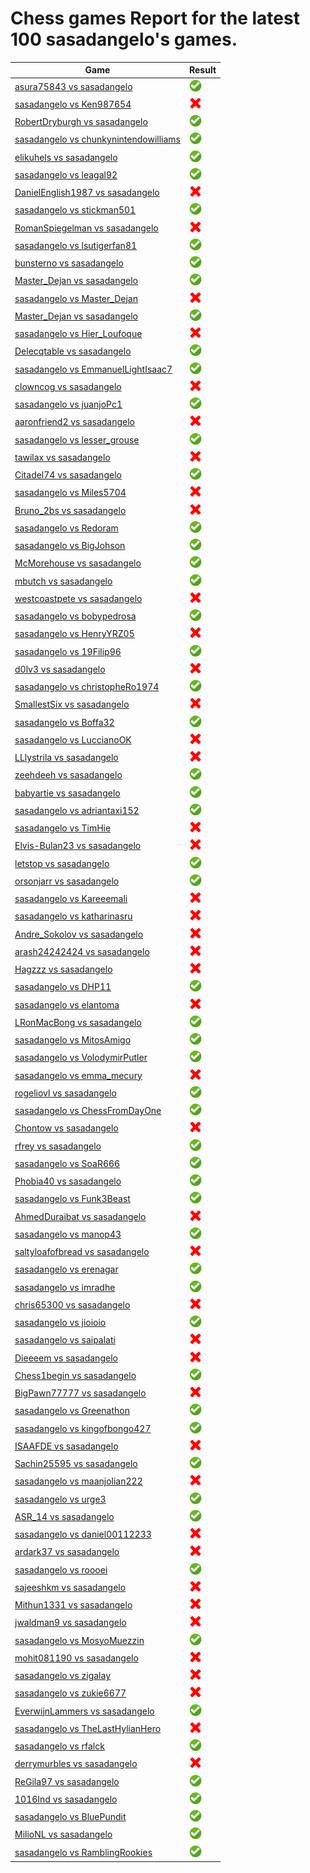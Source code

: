# Chess games Report for the latest 100 sasadangelo's games.

| Game | Result |
|------|--------|
| [asura75843 vs sasadangelo](https://www.chess.com/game/daily/650702155) | ![Win](img/win.png) |
| [sasadangelo vs Ken987654](https://www.chess.com/game/live/108074960143) | ![Lose](img/lose.png) |
| [RobertDryburgh vs sasadangelo](https://www.chess.com/game/live/108073771767) | ![Win](img/win.png) |
| [sasadangelo vs chunkynintendowilliams](https://www.chess.com/game/live/108073193199) | ![Win](img/win.png) |
| [elikuhels vs sasadangelo](https://www.chess.com/game/live/108072087279) | ![Win](img/win.png) |
| [sasadangelo vs leagal92](https://www.chess.com/game/live/108066145403) | ![Win](img/win.png) |
| [DanielEnglish1987 vs sasadangelo](https://www.chess.com/game/live/108065497157) | ![Lose](img/lose.png) |
| [sasadangelo vs stickman501](https://www.chess.com/game/live/108064784979) | ![Win](img/win.png) |
| [RomanSpiegelman vs sasadangelo](https://www.chess.com/game/live/107962310105) | ![Lose](img/lose.png) |
| [sasadangelo vs lsutigerfan81](https://www.chess.com/game/live/107962234283) | ![Win](img/win.png) |
| [bunsterno vs sasadangelo](https://www.chess.com/game/live/107961594591) | ![Win](img/win.png) |
| [Master_Dejan vs sasadangelo](https://www.chess.com/game/live/107960466403) | ![Win](img/win.png) |
| [sasadangelo vs Master_Dejan](https://www.chess.com/game/live/107960405433) | ![Lose](img/lose.png) |
| [Master_Dejan vs sasadangelo](https://www.chess.com/game/live/107959832697) | ![Win](img/win.png) |
| [sasadangelo vs Hier_Loufoque](https://www.chess.com/game/live/107959300485) | ![Lose](img/lose.png) |
| [Delecqtable vs sasadangelo](https://www.chess.com/game/live/107893348261) | ![Win](img/win.png) |
| [sasadangelo vs EmmanuelLightIsaac7](https://www.chess.com/game/live/107892723751) | ![Win](img/win.png) |
| [clowncog vs sasadangelo](https://www.chess.com/game/live/107892614689) | ![Lose](img/lose.png) |
| [sasadangelo vs juanjoPc1](https://www.chess.com/game/live/107891968311) | ![Win](img/win.png) |
| [aaronfriend2 vs sasadangelo](https://www.chess.com/game/live/107852393007) | ![Lose](img/lose.png) |
| [sasadangelo vs lesser_grouse](https://www.chess.com/game/live/107851273977) | ![Win](img/win.png) |
| [tawilax vs sasadangelo](https://www.chess.com/game/live/107851186323) | ![Lose](img/lose.png) |
| [Citadel74 vs sasadangelo](https://www.chess.com/game/live/107850645577) | ![Win](img/win.png) |
| [sasadangelo vs Miles5704](https://www.chess.com/game/live/107850619723) | ![Lose](img/lose.png) |
| [Bruno_2bs vs sasadangelo](https://www.chess.com/game/live/107807040733) | ![Lose](img/lose.png) |
| [sasadangelo vs Redoram](https://www.chess.com/game/live/107806432739) | ![Win](img/win.png) |
| [sasadangelo vs BigJohson](https://www.chess.com/game/live/107545986027) | ![Win](img/win.png) |
| [McMorehouse vs sasadangelo](https://www.chess.com/game/live/107545460587) | ![Win](img/win.png) |
| [mbutch vs sasadangelo](https://www.chess.com/game/live/107544843773) | ![Win](img/win.png) |
| [westcoastpete vs sasadangelo](https://www.chess.com/game/live/107456562295) | ![Lose](img/lose.png) |
| [sasadangelo vs bobypedrosa](https://www.chess.com/game/live/107455982623) | ![Win](img/win.png) |
| [sasadangelo vs HenryYRZ05](https://www.chess.com/game/live/107454773409) | ![Lose](img/lose.png) |
| [sasadangelo vs 19Filip96](https://www.chess.com/game/live/107454112161) | ![Win](img/win.png) |
| [d0lv3 vs sasadangelo](https://www.chess.com/game/live/107453575025) | ![Lose](img/lose.png) |
| [sasadangelo vs christopheRo1974](https://www.chess.com/game/live/107362469551) | ![Win](img/win.png) |
| [SmallestSix vs sasadangelo](https://www.chess.com/game/live/107345598381) | ![Lose](img/lose.png) |
| [sasadangelo vs Boffa32](https://www.chess.com/game/live/107344991527) | ![Win](img/win.png) |
| [sasadangelo vs LuccianoOK](https://www.chess.com/game/live/107344911643) | ![Lose](img/lose.png) |
| [LLlystrila vs sasadangelo](https://www.chess.com/game/live/107344394461) | ![Lose](img/lose.png) |
| [zeehdeeh vs sasadangelo](https://www.chess.com/game/live/107344331355) | ![Win](img/win.png) |
| [babyartie vs sasadangelo](https://www.chess.com/game/live/107343175095) | ![Win](img/win.png) |
| [sasadangelo vs adriantaxi152](https://www.chess.com/game/live/107343122637) | ![Win](img/win.png) |
| [sasadangelo vs TimHie](https://www.chess.com/game/live/107342039191) | ![Lose](img/lose.png) |
| [Elvis-Bulan23 vs sasadangelo](https://www.chess.com/game/live/107057666908) | ![Lose](img/lose.png) |
| [letstop vs sasadangelo](https://www.chess.com/game/live/107057633800) | ![Win](img/win.png) |
| [orsonjarr vs sasadangelo](https://www.chess.com/game/live/107057613792) | ![Win](img/win.png) |
| [sasadangelo vs Kareeemali](https://www.chess.com/game/live/107057591176) | ![Lose](img/lose.png) |
| [sasadangelo vs katharinasru](https://www.chess.com/game/live/107053742668) | ![Lose](img/lose.png) |
| [Andre_Sokolov vs sasadangelo](https://www.chess.com/game/live/107053720600) | ![Lose](img/lose.png) |
| [arash24242424 vs sasadangelo](https://www.chess.com/game/live/107053674446) | ![Lose](img/lose.png) |
| [Hagzzz vs sasadangelo](https://www.chess.com/game/live/107289605709) | ![Lose](img/lose.png) |
| [sasadangelo vs DHP11](https://www.chess.com/game/live/107289170621) | ![Win](img/win.png) |
| [sasadangelo vs elantoma](https://www.chess.com/game/live/107289100535) | ![Lose](img/lose.png) |
| [LRonMacBong vs sasadangelo](https://www.chess.com/game/live/107286641809) | ![Win](img/win.png) |
| [sasadangelo vs MitosAmigo](https://www.chess.com/game/live/107285550765) | ![Win](img/win.png) |
| [sasadangelo vs VolodymirPutler](https://www.chess.com/game/live/107285508391) | ![Win](img/win.png) |
| [sasadangelo vs emma_mecury](https://www.chess.com/game/live/107284915191) | ![Lose](img/lose.png) |
| [rogeliovl vs sasadangelo](https://www.chess.com/game/live/107283729139) | ![Win](img/win.png) |
| [sasadangelo vs ChessFromDayOne](https://www.chess.com/game/live/107216420659) | ![Win](img/win.png) |
| [Chontow vs sasadangelo](https://www.chess.com/game/live/107215813625) | ![Lose](img/lose.png) |
| [rfrey vs sasadangelo](https://www.chess.com/game/live/107215245039) | ![Win](img/win.png) |
| [sasadangelo vs SoaR666](https://www.chess.com/game/live/107214601661) | ![Win](img/win.png) |
| [Phobia40 vs sasadangelo](https://www.chess.com/game/live/107213466773) | ![Win](img/win.png) |
| [sasadangelo vs Funk3Beast](https://www.chess.com/game/live/107212946913) | ![Win](img/win.png) |
| [AhmedDuraibat vs sasadangelo](https://www.chess.com/game/live/107112665299) | ![Lose](img/lose.png) |
| [sasadangelo vs manop43](https://www.chess.com/game/live/107112112195) | ![Win](img/win.png) |
| [saltyloafofbread vs sasadangelo](https://www.chess.com/game/live/106864189181) | ![Lose](img/lose.png) |
| [sasadangelo vs erenagar](https://www.chess.com/game/live/106863127265) | ![Win](img/win.png) |
| [sasadangelo vs imradhe](https://www.chess.com/game/live/106863075149) | ![Win](img/win.png) |
| [chris65300 vs sasadangelo](https://www.chess.com/game/live/105015949000) | ![Lose](img/lose.png) |
| [sasadangelo vs jioioio](https://www.chess.com/game/live/105015916658) | ![Win](img/win.png) |
| [sasadangelo vs saipalati](https://www.chess.com/game/live/105015876964) | ![Lose](img/lose.png) |
| [Dieeeem vs sasadangelo](https://www.chess.com/game/live/105012326388) | ![Lose](img/lose.png) |
| [Chess1begin vs sasadangelo](https://www.chess.com/game/live/106759263171) | ![Win](img/win.png) |
| [BigPawn77777 vs sasadangelo](https://www.chess.com/game/live/106758714193) | ![Lose](img/lose.png) |
| [sasadangelo vs Greenathon](https://www.chess.com/game/live/106757995195) | ![Win](img/win.png) |
| [sasadangelo vs kingofbongo427](https://www.chess.com/game/live/106757392243) | ![Win](img/win.png) |
| [ISAAFDE vs sasadangelo](https://www.chess.com/game/live/105005863900) | ![Lose](img/lose.png) |
| [Sachin25595 vs sasadangelo](https://www.chess.com/game/live/105005860990) | ![Win](img/win.png) |
| [sasadangelo vs maanjolian222](https://www.chess.com/game/live/105005826070) | ![Lose](img/lose.png) |
| [sasadangelo vs urge3](https://www.chess.com/game/live/105005784456) | ![Win](img/win.png) |
| [ASR_14 vs sasadangelo](https://www.chess.com/game/live/105005770376) | ![Win](img/win.png) |
| [sasadangelo vs daniel00112233](https://www.chess.com/game/live/105005727228) | ![Lose](img/lose.png) |
| [ardark37 vs sasadangelo](https://www.chess.com/game/live/105005697048) | ![Lose](img/lose.png) |
| [sasadangelo vs roooei](https://www.chess.com/game/live/105005675882) | ![Win](img/win.png) |
| [sajeeshkm vs sasadangelo](https://www.chess.com/game/live/105004467430) | ![Lose](img/lose.png) |
| [Mithun1331 vs sasadangelo](https://www.chess.com/game/live/106595896857) | ![Lose](img/lose.png) |
| [jwaldman9 vs sasadangelo](https://www.chess.com/game/live/106595829903) | ![Lose](img/lose.png) |
| [sasadangelo vs MosyoMuezzin](https://www.chess.com/game/live/106595796731) | ![Win](img/win.png) |
| [mohit081190 vs sasadangelo](https://www.chess.com/game/live/106594722435) | ![Lose](img/lose.png) |
| [sasadangelo vs zigalay](https://www.chess.com/game/live/106593972491) | ![Lose](img/lose.png) |
| [sasadangelo vs zukie6677](https://www.chess.com/game/live/106510590237) | ![Lose](img/lose.png) |
| [EverwijnLammers vs sasadangelo](https://www.chess.com/game/live/106510141945) | ![Win](img/win.png) |
| [sasadangelo vs TheLastHylianHero](https://www.chess.com/game/live/106508967485) | ![Lose](img/lose.png) |
| [sasadangelo vs rfalck](https://www.chess.com/game/live/106508301047) | ![Win](img/win.png) |
| [derrymurbles vs sasadangelo](https://www.chess.com/game/live/106432149637) | ![Lose](img/lose.png) |
| [ReGila97 vs sasadangelo](https://www.chess.com/game/live/106432055955) | ![Win](img/win.png) |
| [1016Ind vs sasadangelo](https://www.chess.com/game/live/106431516809) | ![Win](img/win.png) |
| [sasadangelo vs BluePundit](https://www.chess.com/game/live/106430879701) | ![Win](img/win.png) |
| [MilioNL vs sasadangelo](https://www.chess.com/game/live/106430293089) | ![Win](img/win.png) |
| [sasadangelo vs RamblingRookies](https://www.chess.com/game/live/106420703123) | ![Win](img/win.png) |
